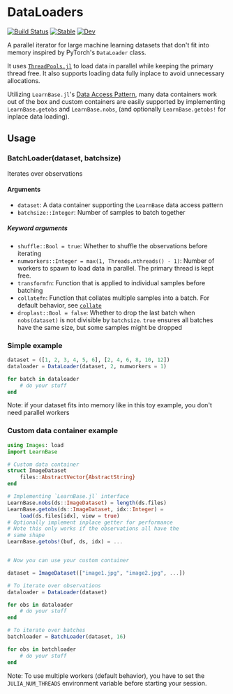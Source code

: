 # DataLoaders

[![Build Status](https://github.com/lorenzoh/DataLoaders.jl/workflows/CI/badge.svg)](https://github.com/lorenzoh/DataLoaders.jl/actions)
[![Stable](https://img.shields.io/badge/docs-stable-blue.svg)](https://lorenzoh.github.io/DataLoaders.jl/stable)
[![Dev](https://img.shields.io/badge/docs-dev-blue.svg)](https://lorenzoh.github.io/DataLoaders.jl/dev)

A parallel iterator for large machine learning datasets that don't fit into memory inspired by PyTorch's `DataLoader` class.

It uses [`ThreadPools.jl`](https://github.com/tro3/ThreadPools.jl) to load data in parallel while keeping the primary thread free. It also supports loading data fully inplace to avoid unnecessary allocations.

Utilizing `LearnBase.jl`'s [Data Access Pattern](https://mldatautilsjl.readthedocs.io/en/latest/data/pattern.html), many data containers work out of the box and custom containers are easily supported by implementing `LearnBase.getobs` and `LearnBase.nobs`, (and optionally `LearnBase.getobs!` for inplace data loading).

## Usage


### BatchLoader(dataset, batchsize)

Iterates over observations 

#### Arguments

- `dataset`: A data container supporting the `LearnBase` data access pattern
- `batchsize::Integer`: Number of samples to batch together

##### Keyword arguments

- `shuffle::Bool = true`: Whether to shuffle the observations before iterating
- `numworkers::Integer = max(1, Threads.nthreads() - 1)`: Number of workers to
  spawn to load data in parallel. The primary thread is kept free.
- `transformfn`: Function that is applied to individual samples before batching
- `collatefn`: Function that collates multiple samples into a batch. For default
  behavior, see [`collate`](@ref)
- `droplast::Bool = false`: Whether to drop the last batch when `nobs(dataset)` is
  not divisible by `batchsize`. `true` ensures all batches have the same size, but
  some samples might be dropped


### Simple example

```julia
dataset = ([1, 2, 3, 4, 5, 6], [2, 4, 6, 8, 10, 12])
dataloader = DataLoader(dataset, 2, numworkers = 1)

for batch in dataloader
    # do your stuff
end
```

Note: if your dataset fits into memory like in this toy example, you don't need parallel workers

### Custom data container example

```julia
using Images: load
import LearnBase

# Custom data container
struct ImageDataset
    files::AbstractVector{AbstractString}
end

# Implementing `LearnBase.jl` interface
LearnBase.nobs(ds::ImageDataset) = length(ds.files)
LearnBase.getobs(ds::ImageDataset, idx::Integer) =
    load(ds.files[idx], view = true)
# Optionally implement inplace getter for performance
# Note this only works if the observations all have the
# same shape
LearnBase.getobs!(buf, ds, idx) = ...


# Now you can use your custom container

dataset = ImageDataset(["image1.jpg", "image2.jpg", ...])

# To iterate over observations
dataloader = DataLoader(dataset)

for obs in dataloader
    # do your stuff
end

# To iterate over batches
batchloader = BatchLoader(dataset, 16)

for obs in batchloader
    # do your stuff
end
```

Note: To use multiple workers (default behavior), you have to set the `JULIA_NUM_THREADS` environment variable before starting your session.